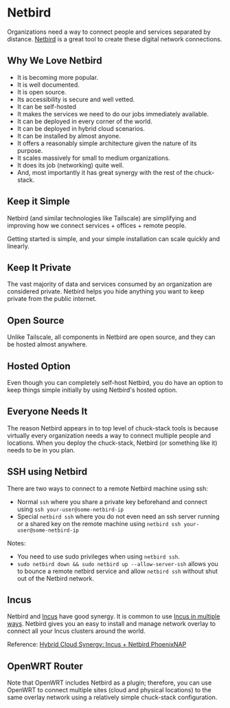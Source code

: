 # Netbird

Organizations need a way to connect people and services separated by distance. [Netbird](https://netbird.io/) is a great tool to create these digital network connections.

## Why We Love Netbird

- It is becoming more popular.
- It is well documented.
- It is open source.
- Its accessibility is secure and well vetted.
- It can be self-hosted
- It makes the services we need to do our jobs immediately available.
- It can be deployed in every corner of the world.
- It can be deployed in hybrid cloud scenarios.
- It can be installed by almost anyone.
- It offers a reasonably simple architecture given the nature of its purpose.
- It scales massively for small to medium organizations.
- It does its job (networking) quite well.
- And, most importantly it has great synergy with the rest of the chuck-stack.

## Keep it Simple

Netbird (and similar technologies like Tailscale) are simplifying and improving how we connect services + offices + remote people.

Getting started is simple, and your simple installation can scale quickly and linearly.

## Keep It Private

The vast majority of data and services consumed by an organization are considered private. Netbird helps you hide anything you want to keep private from the public internet.

## Open Source

Unlike Tailscale, all components in Netbird are open source, and they can be hosted almost anywhere.

## Hosted Option

Even though you can completely self-host Netbird, you do have an option to keep things simple initially by using Netbird's hosted option.

## Everyone Needs It

The reason Netbird appears in to top level of chuck-stack tools is because virtually every organization needs a way to connect multiple people and locations. When you deploy the chuck-stack, Netbird (or something like it) needs to be in you plan.

## SSH using Netbird

There are two ways to connect to a remote Netbird machine using ssh:

- Normal `ssh` where you share a private key beforehand and connect using `ssh your-user@some-netbird-ip`
- Special `netbird ssh` where you do not even need an ssh server running or a shared key on the remote machine using `netbird ssh your-user@some-netbird-ip`

Notes: 

- You need to use sudo privileges when using `netbird ssh`.
- `sudo netbird down && sudo netbird up --allow-server-ssh` allows you to bounce a remote netbird service and allow `netbird ssh` without shut out of the Netbird network.

## Incus

Netbird and [Incus](./tool-incus.md) have good synergy. It is common to use [Incus in multiple ways](./tool-incus.md#incus-use-cases). Netbird gives you an easy to install and manage network overlay to connect all your Incus clusters around the world.

Reference: [Hybrid Cloud Synergy: Incus + Netbird PhoenixNAP](./blog-incus-netbird-phoenixnap.md)

## OpenWRT Router

Note that OpenWRT includes Netbird as a plugin; therefore, you can use OpenWRT to connect multiple sites (cloud and physical locations) to the same overlay network using a relatively simple chuck-stack configuration.
